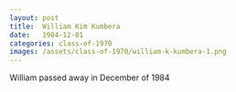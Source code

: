 ```yaml
---
layout: post
title:  William Kim Kumbera
date:   1984-12-01
categories: class-of-1970
images: /assets/class-of-1970/william-k-kumbera-1.png
---
```

William passed away in December of 1984
